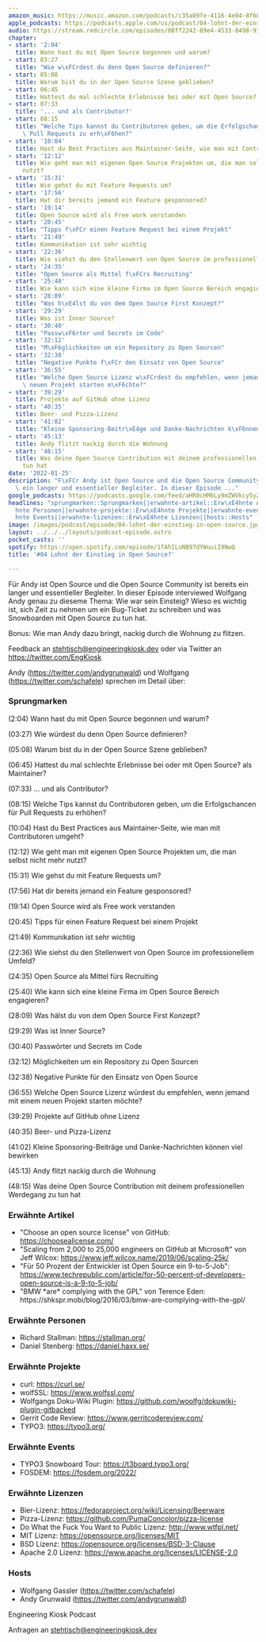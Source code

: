 ```yaml
---
amazon_music: https://music.amazon.com/podcasts/c35a09fe-4116-4e04-8f68-77d61b112e46/episodes/a79bc417-db5e-46a8-8025-e8939732585d/engineering-kiosk-04-lohnt-der-einstieg-in-open-source
apple_podcasts: https://podcasts.apple.com/us/podcast/04-lohnt-der-einstieg-in-open-source/id1603082924?i=1000548902548
audio: https://stream.redcircle.com/episodes/08ff2242-89e4-4533-8498-93d201ed6679/stream.mp3
chapter:
- start: '2:04'
  title: Wann hast du mit Open Source begonnen und warum?
- start: 03:27
  title: "Wie w\xFCrdest du denn Open Source definieren?"
- start: 05:08
  title: Warum bist du in der Open Source Szene geblieben?
- start: 06:45
  title: Hattest du mal schlechte Erlebnisse bei oder mit Open Source? als Maintainer?
- start: 07:33
  title: '... und als Contributor?'
- start: 08:15
  title: "Welche Tips kannst du Contributoren geben, um die Erfolgschancen f\xFCr\
    \ Pull Requests zu erh\xF6hen?"
- start: '10:04'
  title: Hast du Best Practices aus Maintainer-Seite, wie man mit Contributoren umgeht?
- start: '12:12'
  title: Wie geht man mit eigenen Open Source Projekten um, die man selbst nicht mehr
    nutzt?
- start: '15:31'
  title: Wie gehst du mit Feature Requests um?
- start: '17:56'
  title: Hat dir bereits jemand ein Feature gesponsored?
- start: '19:14'
  title: Open Source wird als Free work verstanden
- start: '20:45'
  title: "Tipps f\xFCr einen Feature Request bei einem Projekt"
- start: '21:49'
  title: Kommunikation ist sehr wichtig
- start: '22:36'
  title: Wie siehst du den Stellenwert von Open Source im professionellem Umfeld?
- start: '24:35'
  title: "Open Source als Mittel f\xFCrs Recruiting"
- start: '25:40'
  title: Wie kann sich eine kleine Firma im Open Source Bereich engagieren?
- start: '28:09'
  title: "Was h\xE4lst du von dem Open Source First Konzept?"
- start: '29:29'
  title: Was ist Inner Source?
- start: '30:40'
  title: "Passw\xF6rter und Secrets im Code"
- start: '32:12'
  title: "M\xF6glichkeiten um ein Repository zu Open Sourcen"
- start: '32:38'
  title: "Negative Punkte f\xFCr den Einsatz von Open Source"
- start: '36:55'
  title: "Welche Open Source Lizenz w\xFCrdest du empfehlen, wenn jemand mit einem\
    \ neuen Projekt starten m\xF6chte?"
- start: '39:29'
  title: Projekte auf GitHub ohne Lizenz
- start: '40:35'
  title: Beer- und Pizza-Lizenz
- start: '41:02'
  title: "Kleine Sponsoring-Beitr\xE4ge und Danke-Nachrichten k\xF6nnen viel bewirken"
- start: '45:13'
  title: Andy flitzt nackig durch die Wohnung
- start: '48:15'
  title: Was deine Open Source Contribution mit deinem professionellen Werdegang zu
    tun hat
date: '2022-01-25'
description: "F\xFCr Andy ist Open Source und die Open Source Community ist bereits\
  \ ein langer und essentieller Begleiter. In dieser Episode ..."
google_podcasts: https://podcasts.google.com/feed/aHR0cHM6Ly9mZWVkcy5yZWRjaXJjbGUuY29tLzBlY2ZkZmQ3LWZkYTEtNGMzZC05NTE1LTQ3NjcyN2Y5ZGY1ZQ/episode/MTE4M2MyNmMtZmU3OS00NWVlLTk4ODMtZDU1YzVlYTk2OTM0?sa=X&ved=0CAUQkfYCahcKEwi4xMSxj4L4AhUAAAAAHQAAAAAQNQ
headlines: "sprungmarken::Sprungmarken||erwahnte-artikel::Erw\xE4hnte Artikel||erwahnte-personen::Erw\xE4\
  hnte Personen||erwahnte-projekte::Erw\xE4hnte Projekte||erwahnte-events::Erw\xE4\
  hnte Events||erwahnte-lizenzen::Erw\xE4hnte Lizenzen||hosts::Hosts"
image: /images/podcast/episode/04-lohnt-der-einstieg-in-open-source.jpg
layout: ../../../layouts/podcast-episode.astro
pocket_casts: ''
spotify: https://open.spotify.com/episode/1fAhILuNB97dYWuuiI9NwQ
title: '#04 Lohnt der Einstieg in Open Source?'

---
```


<p class="mb-6 text-base md:text-lg text-coolGray-500">Für Andy ist Open Source und die Open Source Community ist bereits ein langer und essentieller Begleiter. In dieser Episode interviewed Wolfgang Andy genau zu dieseme Thema: Wie war sein Einsteig? Wieso es wichtig ist, sich Zeit zu nehmen um ein Bug-Ticket zu schreiben und was Snowboarden mit Open Source zu tun hat.</p><p class="mb-6 text-base md:text-lg text-coolGray-500">Bonus: Wie man Andy dazu bringt, nackig durch die Wohnung zu flitzen.</p><p class="mb-6 text-base md:text-lg text-coolGray-500">Feedback an <a class="underline hover:no-underline" style="text-decoration-line: underline;"href="mailto:stehtisch@engineeringkiosk.dev" rel="nofollow">stehtisch@engineeringkiosk.dev</a> oder via Twitter an <a class="underline hover:no-underline" style="text-decoration-line: underline;"href="https://twitter.com/EngKiosk" rel="nofollow">https://twitter.com/EngKiosk</a></p><p class="mb-6 text-base md:text-lg text-coolGray-500">Andy (<a class="underline hover:no-underline" style="text-decoration-line: underline;"href="https://twitter.com/andygrunwald" rel="nofollow">https://twitter.com/andygrunwald</a>) und Wolfgang (<a class="underline hover:no-underline" style="text-decoration-line: underline;"href="https://twitter.com/schafele" rel="nofollow">https://twitter.com/schafele</a>) sprechen im Detail über:</p><h3 class="mb-4 text-2xl md:text-3xl font-semibold text-coolGray-800" id=sprungmarken>Sprungmarken</h3><p class="mb-6 text-base md:text-lg text-coolGray-500">(2:04) Wann hast du mit Open Source begonnen und warum?</p><p class="mb-6 text-base md:text-lg text-coolGray-500">(03:27) Wie würdest du denn Open Source definieren?</p><p class="mb-6 text-base md:text-lg text-coolGray-500">(05:08) Warum bist du in der Open Source Szene geblieben?</p><p class="mb-6 text-base md:text-lg text-coolGray-500">(06:45) Hattest du mal schlechte Erlebnisse bei oder mit Open Source? als Maintainer?</p><p class="mb-6 text-base md:text-lg text-coolGray-500">(07:33) ... und als Contributor?</p><p class="mb-6 text-base md:text-lg text-coolGray-500">(08:15) Welche Tips kannst du Contributoren geben, um die Erfolgschancen für Pull Requests zu erhöhen?</p><p class="mb-6 text-base md:text-lg text-coolGray-500">(10:04) Hast du Best Practices aus Maintainer-Seite, wie man mit Contributoren umgeht?</p><p class="mb-6 text-base md:text-lg text-coolGray-500">(12:12) Wie geht man mit eigenen Open Source Projekten um, die man selbst nicht mehr nutzt?</p><p class="mb-6 text-base md:text-lg text-coolGray-500">(15:31) Wie gehst du mit Feature Requests um?</p><p class="mb-6 text-base md:text-lg text-coolGray-500">(17:56) Hat dir bereits jemand ein Feature gesponsored?</p><p class="mb-6 text-base md:text-lg text-coolGray-500">(19:14) Open Source wird als Free work verstanden</p><p class="mb-6 text-base md:text-lg text-coolGray-500">(20:45) Tipps für einen Feature Request bei einem Projekt</p><p class="mb-6 text-base md:text-lg text-coolGray-500">(21:49) Kommunikation ist sehr wichtig</p><p class="mb-6 text-base md:text-lg text-coolGray-500">(22:36) Wie siehst du den Stellenwert von Open Source im professionellem Umfeld?</p><p class="mb-6 text-base md:text-lg text-coolGray-500">(24:35) Open Source als Mittel fürs Recruiting</p><p class="mb-6 text-base md:text-lg text-coolGray-500">(25:40) Wie kann sich eine kleine Firma im Open Source Bereich engagieren?</p><p class="mb-6 text-base md:text-lg text-coolGray-500">(28:09) Was hälst du von dem Open Source First Konzept?</p><p class="mb-6 text-base md:text-lg text-coolGray-500">(29:29) Was ist Inner Source?</p><p class="mb-6 text-base md:text-lg text-coolGray-500">(30:40) Passwörter und Secrets im Code</p><p class="mb-6 text-base md:text-lg text-coolGray-500">(32:12) Möglichkeiten um ein Repository zu Open Sourcen</p><p class="mb-6 text-base md:text-lg text-coolGray-500">(32:38) Negative Punkte für den Einsatz von Open Source</p><p class="mb-6 text-base md:text-lg text-coolGray-500">(36:55) Welche Open Source Lizenz würdest du empfehlen, wenn jemand mit einem neuen Projekt starten möchte?</p><p class="mb-6 text-base md:text-lg text-coolGray-500">(39:29) Projekte auf GitHub ohne Lizenz</p><p class="mb-6 text-base md:text-lg text-coolGray-500">(40:35) Beer- und Pizza-Lizenz</p><p class="mb-6 text-base md:text-lg text-coolGray-500">(41:02) Kleine Sponsoring-Beiträge und Danke-Nachrichten können viel bewirken</p><p class="mb-6 text-base md:text-lg text-coolGray-500">(45:13) Andy flitzt nackig durch die Wohnung</p><p class="mb-6 text-base md:text-lg text-coolGray-500">(48:15) Was deine Open Source Contribution mit deinem professionellen Werdegang zu tun hat</p><h3 class="mb-4 text-2xl md:text-3xl font-semibold text-coolGray-800" id=erwahnte-artikel>Erwähnte Artikel</h3><ul class="list-disc px-5 mb-6 md:px-5 text-base md:text-lg text-coolGray-500" style="list-style-type: disc;"><li class="mb-3">&#34;Choose an open source license&#34; von GitHub: <a class="underline hover:no-underline" style="text-decoration-line: underline;"href="https://choosealicense.com/" rel="nofollow">https://choosealicense.com/</a></li><li class="mb-3">&#34;Scaling from 2,000 to 25,000 engineers on GitHub at Microsoft&#34; von Jeff Wilcox: <a class="underline hover:no-underline" style="text-decoration-line: underline;"href="https://www.jeff.wilcox.name/2019/06/scaling-25k/" rel="nofollow">https://www.jeff.wilcox.name/2019/06/scaling-25k/</a></li><li class="mb-3">&#34;Für 50 Prozent der Entwickler ist Open Source ein 9-to-5-Job&#34;: <a class="underline hover:no-underline" style="text-decoration-line: underline;"href="https://www.techrepublic.com/article/for-50-percent-of-developers-open-source-is-a-9-to-5-job/" rel="nofollow">https://www.techrepublic.com/article/for-50-percent-of-developers-open-source-is-a-9-to-5-job/</a></li><li class="mb-3">&#34;BMW *are* complying with the GPL&#34; von Terence Eden: https://shkspr.mobi/blog/2016/03/bmw-are-complying-with-the-gpl/</li></ul><h3 class="mb-4 text-2xl md:text-3xl font-semibold text-coolGray-800" id=erwahnte-personen>Erwähnte Personen</h3><ul class="list-disc px-5 mb-6 md:px-5 text-base md:text-lg text-coolGray-500" style="list-style-type: disc;"><li class="mb-3">Richard Stallman: <a class="underline hover:no-underline" style="text-decoration-line: underline;"href="https://stallman.org/" rel="nofollow">https://stallman.org/</a></li><li class="mb-3">Daniel Stenberg: <a class="underline hover:no-underline" style="text-decoration-line: underline;"href="https://daniel.haxx.se/" rel="nofollow">https://daniel.haxx.se/</a></li></ul><h3 class="mb-4 text-2xl md:text-3xl font-semibold text-coolGray-800" id=erwahnte-projekte>Erwähnte Projekte</h3><ul class="list-disc px-5 mb-6 md:px-5 text-base md:text-lg text-coolGray-500" style="list-style-type: disc;"><li class="mb-3">curl: <a class="underline hover:no-underline" style="text-decoration-line: underline;"href="https://curl.se/" rel="nofollow">https://curl.se/</a></li><li class="mb-3">wolfSSL: <a class="underline hover:no-underline" style="text-decoration-line: underline;"href="https://www.wolfssl.com/" rel="nofollow">https://www.wolfssl.com/</a></li><li class="mb-3">Wolfgangs Doku-Wiki Plugin: <a class="underline hover:no-underline" style="text-decoration-line: underline;"href="https://github.com/woolfg/dokuwiki-plugin-gitbacked" rel="nofollow">https://github.com/woolfg/dokuwiki-plugin-gitbacked</a></li><li class="mb-3">Gerrit Code Review: <a class="underline hover:no-underline" style="text-decoration-line: underline;"href="https://www.gerritcodereview.com/" rel="nofollow">https://www.gerritcodereview.com/</a></li><li class="mb-3">TYPO3: <a class="underline hover:no-underline" style="text-decoration-line: underline;"href="https://typo3.org/" rel="nofollow">https://typo3.org/</a></li></ul><h3 class="mb-4 text-2xl md:text-3xl font-semibold text-coolGray-800" id=erwahnte-events>Erwähnte Events</h3><ul class="list-disc px-5 mb-6 md:px-5 text-base md:text-lg text-coolGray-500" style="list-style-type: disc;"><li class="mb-3">TYPO3 Snowboard Tour: <a class="underline hover:no-underline" style="text-decoration-line: underline;"href="https://t3board.typo3.org/" rel="nofollow">https://t3board.typo3.org/</a></li><li class="mb-3">FOSDEM: <a class="underline hover:no-underline" style="text-decoration-line: underline;"href="https://fosdem.org/2022/" rel="nofollow">https://fosdem.org/2022/</a></li></ul><h3 class="mb-4 text-2xl md:text-3xl font-semibold text-coolGray-800" id=erwahnte-lizenzen>Erwähnte Lizenzen</h3><ul class="list-disc px-5 mb-6 md:px-5 text-base md:text-lg text-coolGray-500" style="list-style-type: disc;"><li class="mb-3">Bier-Lizenz: <a class="underline hover:no-underline" style="text-decoration-line: underline;"href="https://fedoraproject.org/wiki/Licensing/Beerware" rel="nofollow">https://fedoraproject.org/wiki/Licensing/Beerware</a></li><li class="mb-3">Pizza-Lizenz: <a class="underline hover:no-underline" style="text-decoration-line: underline;"href="https://github.com/PumaConcolor/pizza-license" rel="nofollow">https://github.com/PumaConcolor/pizza-license</a></li><li class="mb-3">Do What the Fuck You Want to Public Lizenz: <a class="underline hover:no-underline" style="text-decoration-line: underline;"href="http://www.wtfpl.net/" rel="nofollow">http://www.wtfpl.net/</a></li><li class="mb-3">MIT Lizenz: <a class="underline hover:no-underline" style="text-decoration-line: underline;"href="https://opensource.org/licenses/MIT" rel="nofollow">https://opensource.org/licenses/MIT</a></li><li class="mb-3">BSD Lizenz: <a class="underline hover:no-underline" style="text-decoration-line: underline;"href="https://opensource.org/licenses/BSD-3-Clause" rel="nofollow">https://opensource.org/licenses/BSD-3-Clause</a></li><li class="mb-3">Apache 2.0 Lizenz: <a class="underline hover:no-underline" style="text-decoration-line: underline;"href="https://www.apache.org/licenses/LICENSE-2.0" rel="nofollow">https://www.apache.org/licenses/LICENSE-2.0</a></li></ul><h3 class="mb-4 text-2xl md:text-3xl font-semibold text-coolGray-800" id=hosts>Hosts</h3><ul class="list-disc px-5 mb-6 md:px-5 text-base md:text-lg text-coolGray-500" style="list-style-type: disc;"><li class="mb-3">Wolfgang Gassler (<a class="underline hover:no-underline" style="text-decoration-line: underline;"href="https://twitter.com/schafele" rel="nofollow">https://twitter.com/schafele</a>)</li><li class="mb-3">Andy Grunwald (<a class="underline hover:no-underline" style="text-decoration-line: underline;"href="https://twitter.com/andygrunwald" rel="nofollow">https://twitter.com/andygrunwald</a>)</li></ul><p class="mb-6 text-base md:text-lg text-coolGray-500">Engineering Kiosk Podcast</p><p class="mb-6 text-base md:text-lg text-coolGray-500">Anfragen an <a class="underline hover:no-underline" style="text-decoration-line: underline;"href="mailto:stehtisch@engineeringkiosk.dev" rel="nofollow">stehtisch@engineeringkiosk.dev</a></p>